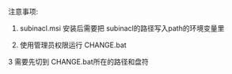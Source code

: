 注意事项:

1. subinacl.msi 安装后需要把 subinacl的路径写入path的环境变量里

2. 使用管理员权限运行 CHANGE.bat

3 需要先切到 CHANGE.bat所在的路径和盘符
